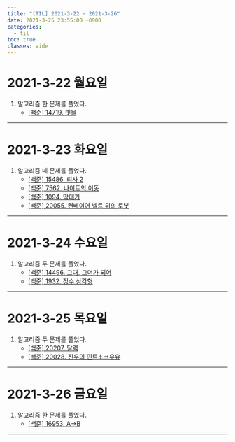 ```yaml
---
title: "[TIL] 2021-3-22 ~ 2021-3-26"
date: 2021-3-25 23:55:00 +0900
categories:
  - til
toc: true
classes: wide
---
```


# 2021-3-22 월요일

1. 알고리즘 한 문제를 풀었다.
    - [[백준] 14719. 빗물](https://ddb8036631.github.io/boj/14719_빗물)

---

# 2021-3-23 화요일

1. 알고리즘 네 문제를 풀었다.
    - [[백준] 15486. 퇴사 2](https://ddb8036631.github.io/boj/15486_퇴사-2)
    - [[백준] 7562. 나이트의 이동](https://ddb8036631.github.io/boj/7562_나이트의-이동)
    - [[백준] 1094. 막대기](https://ddb8036631.github.io/boj/1094_막대기)
    - [[백준] 20055. 컨베이어 벨트 위의 로봇](https://ddb8036631.github.io/boj/20055_컨베이어-벨트-위의-로봇)

---

# 2021-3-24 수요일

1. 알고리즘 두 문제를 풀었다.
    - [[백준] 14496. 그대, 그머가 되어](https://ddb8036631.github.io/boj/14496_그대,-그머가-되어)
    - [[백준] 1932. 정수 삼각형](https://ddb8036631.github.io/boj/1932_정수-삼각형)

---

# 2021-3-25 목요일

1. 알고리즘 두 문제를 풀었다.
    - [[백준] 20207. 달력](https://ddb8036631.github.io/boj/20207_달력)
    - [[백준] 20028. 진우의 민트초코우유](https://ddb8036631.github.io/boj/20028_진우의-민트초코우유)
  
---

# 2021-3-26 금요일

1. 알고리즘 한 문제를 풀었다.
    - [[백준] 16953. A->B](https://ddb8036631.github.io/boj/16953_A-B)

---